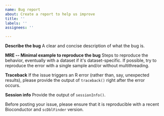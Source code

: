 ```yaml
---
name: Bug report
about: Create a report to help us improve
title: ''
labels: ''
assignees: ''

---
```


**Describe the bug**
A clear and concise description of what the bug is.

**MRE -- Minimal example to reproduce the bug**
Steps to reproduce the behavior, eventually with a dataset if it's dataset-specific. If possible, try to reproduce the error with a single sample and/or without multithreading.

**Traceback**
If the issue triggers an R error (rather than, say, unexpected results), please provide the output of `traceback()` right after the error occurs. 

**Session info**
Provide the output of `sessionInfo()`.

Before posting your issue, please ensure that it is reproducible with a recent Bioconductor and `scDblFinder` version.
